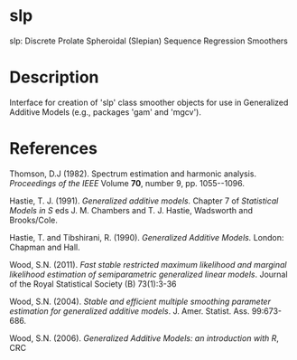 slp
===

slp: Discrete Prolate Spheroidal (Slepian) Sequence  Regression Smoothers

Description
===========
Interface for creation of 'slp' class smoother objects for use in 
Generalized Additive Models (e.g., packages 'gam' and 'mgcv'). 

References
==========
  Thomson, D.J (1982).
  Spectrum estimation and harmonic analysis. *Proceedings of the IEEE*
  Volume **70**, number 9, pp. 1055--1096.

  Hastie, T. J. (1991).
  *Generalized additive models.*
  Chapter 7 of *Statistical Models in S*
  eds J. M. Chambers and T. J. Hastie, Wadsworth and Brooks/Cole.

  Hastie, T. and Tibshirani, R. (1990).
  *Generalized Additive Models.*
  London: Chapman and Hall.

  Wood, S.N. (2011). *Fast stable restricted maximum likelihood 
  and marginal likelihood estimation of semiparametric generalized linear 
  models*. Journal of the Royal Statistical Society (B) 73(1):3-36

  Wood, S.N. (2004). *Stable and efficient multiple smoothing parameter estimation for
  generalized additive models*. J. Amer. Statist. Ass. 99:673-686. 

  Wood, S.N. (2006). *Generalized Additive Models: an introduction with R*,
  CRC
